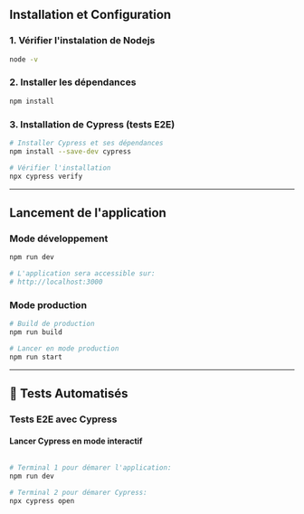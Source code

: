 
## Installation et Configuration

### 1. **Vérifier l'instalation de Nodejs**

```bash
node -v

```

### 2. **Installer les dépendances**
```bash
npm install

```

### 3. **Installation de Cypress (tests E2E)**
```bash
# Installer Cypress et ses dépendances
npm install --save-dev cypress

# Vérifier l'installation
npx cypress verify
```

---

## Lancement de l'application

### **Mode développement**
```bash
npm run dev

# L'application sera accessible sur:
# http://localhost:3000
```

### **Mode production**
```bash
# Build de production
npm run build

# Lancer en mode production
npm run start
```

---

## 🧪 Tests Automatisés

### **Tests E2E avec Cypress**

#### **Lancer Cypress en mode interactif**
```bash

# Terminal 1 pour démarer l'application:
npm run dev

# Terminal 2 pour démarer Cypress:
npx cypress open
```


